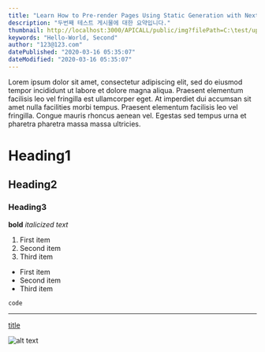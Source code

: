 ```yaml
---
title: "Learn How to Pre-render Pages Using Static Generation with Next.js"
description: "두번째 테스트 게시물에 대한 요약입니다."
thumbnail: http://localhost:3000/APICALL/public/img?filePath=C:\test/upload/image/board/2024/11/d43e2c89a1a6cdba0bfc5acacd3a140c27e222c968d6df79cb3da07227829104.jpg
keywords: "Hello-World, Second"
author: "123@123.com"
datePublished: "2020-03-16 05:35:07"
dateModified: "2020-03-16 05:35:07"
---
```


Lorem ipsum dolor sit amet, consectetur adipiscing elit, sed do eiusmod tempor incididunt ut labore et dolore magna aliqua. Praesent elementum facilisis leo vel fringilla est ullamcorper eget. At imperdiet dui accumsan sit amet nulla facilities morbi tempus. Praesent elementum facilisis leo vel fringilla. Congue mauris rhoncus aenean vel. Egestas sed tempus urna et pharetra pharetra massa massa ultricies.

# Heading1
## Heading2
### Heading3
**bold**
*italicized text*
1. First item
2. Second item
3. Third item
- First item
- Second item
- Third item

`code`

---
[title](https://www.google.com)

![alt text](http://localhost:3000/APICALL/public/img?filePath=C:\test/upload/image/board/2024/11/d43e2c89a1a6cdba0bfc5acacd3a140c27e222c968d6df79cb3da07227829104.jpg)
